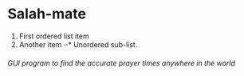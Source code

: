 # Salah-mate

1. First ordered list item
2. Another item
⋅⋅* Unordered sub-list. 

###### GUI program to find the accurate prayer times anywhere in the world
